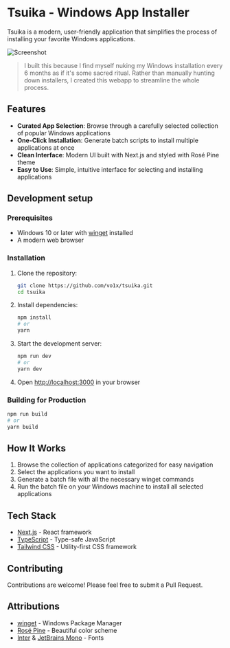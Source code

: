 # Tsuika - Windows App Installer

Tsuika is a modern, user-friendly application that simplifies the process of installing your favorite Windows applications.

![Screenshot](https://github.com/vo1x/tsuika/blob/main/public/Siteshot.png)

> I built this because I find myself nuking my Windows installation every 6 months as if it's some sacred ritual. Rather than manually hunting down installers, I created this webapp to streamline the whole process.

## Features

- **Curated App Selection**: Browse through a carefully selected collection of popular Windows applications
- **One-Click Installation**: Generate batch scripts to install multiple applications at once
- **Clean Interface**: Modern UI built with Next.js and styled with Rosé Pine theme
- **Easy to Use**: Simple, intuitive interface for selecting and installing applications

## Development setup

### Prerequisites

- Windows 10 or later with [winget](https://learn.microsoft.com/en-us/windows/package-manager/winget/) installed
- A modern web browser

### Installation

1. Clone the repository:

   ```bash
   git clone https://github.com/vo1x/tsuika.git
   cd tsuika
   ```

2. Install dependencies:

   ```bash
   npm install
   # or
   yarn
   ```

3. Start the development server:

   ```bash
   npm run dev
   # or
   yarn dev
   ```

4. Open [http://localhost:3000](http://localhost:3000) in your browser

### Building for Production

```bash
npm run build
# or
yarn build
```

## How It Works

1. Browse the collection of applications categorized for easy navigation
2. Select the applications you want to install
3. Generate a batch file with all the necessary winget commands
4. Run the batch file on your Windows machine to install all selected applications

## Tech Stack

- [Next.js](https://nextjs.org/) - React framework
- [TypeScript](https://www.typescriptlang.org/) - Type-safe JavaScript
- [Tailwind CSS](https://tailwindcss.com/) - Utility-first CSS framework

## Contributing

Contributions are welcome! Please feel free to submit a Pull Request.

## Attributions

- [winget](https://github.com/microsoft/winget-cli) - Windows Package Manager
- [Rosé Pine](https://rosepinetheme.com/) - Beautiful color scheme
- [Inter](https://rsms.me/inter/) & [JetBrains Mono](https://www.jetbrains.com/lp/mono/) - Fonts

